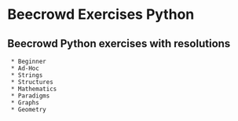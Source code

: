 # Beecrowd Exercises Python
 ## Beecrowd Python exercises with resolutions
     * Beginner
     * Ad-Hoc
     * Strings
     * Structures
     * Mathematics
     * Paradigms
     * Graphs
     * Geometry
